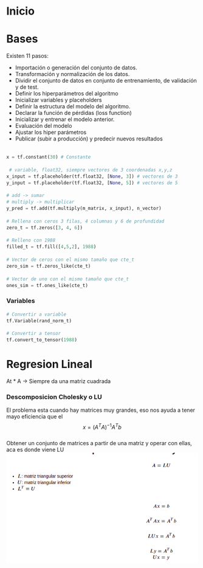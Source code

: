 # Inicio


# Bases

Existen 11 pasos:
- Importación o generación del conjunto de datos.
- Transformación y normalización de los datos.
- Dividir el conjunto de datos en conjunto de entrenamiento, de validación y de test.
- Definir los hiperparámetros del algoritmo
- Inicializar variables y placeholders
- Definir la estructura del modelo del algoritmo.
- Declarar la función de pérdidas (loss function)
- Inicializar y entrenar el modelo anterior.
- Evaluación del modelo
- Ajustar los hiper parámetros
- Publicar (subir a producción) y predecir nuevos resultados
```py

x = tf.constant(30) # Constante

 # variable, float32, siempre vectores de 3 coordenadas x,y,z
x_input = tf.placeholder(tf.float32, [None, 3]) # vectores de 3
y_input = tf.placeholder(tf.float32, [None, 5]) # vectores de 5

# add -> sumar
# multiply -> multiplicar
y_pred = tf.add(tf.multiply(m_matrix, x_input), n_vector)

# Rellena con ceros 3 filas, 4 columnas y 6 de profundidad
zero_t = tf.zeros([3, 4, 6])

# Relleno con 1988
filled_t = tf.fill([4,5,2], 1988)

# Vector de ceros con el mismo tamaño que cte_t
zero_sim = tf.zeros_like(cte_t)

# Vector de uno con el mismo tamaño que cte_t
ones_sim = tf.ones_like(cte_t)
```


### Variables

```py
# Convertir a variable
tf.Variable(rand_norm_t)

# Convertir a tensor
tf.convert_to_tensor(1988)
```

# Regresion Lineal

At * A -> Siempre da una matriz cuadrada

### Descomposicion Cholesky o LU
El problema esta cuando hay matrices muy grandes, eso nos ayuda a tener mayo eficiencia que el <br />
$$x = (A^TA)^{-1}A^Tb$$ <br />
Obtener un conjunto de matrices a partir de una matriz y operar con ellas, aca es donde viene LU<br />
<img src="images/1.png"><br />
